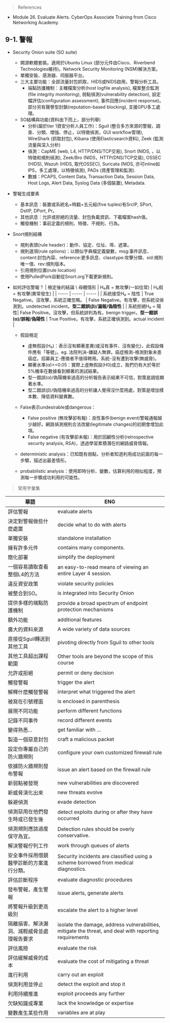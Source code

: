 > References 
- Module 26. Evaluate Alerts. CyberOps Associate Training from Cisco Networking Academy.

## 9-1. 警報
- Security Onion suite (SO suite)
    - 開源軟體套裝。適用於Ubuntu Linux (部分元件由Cisco、Riverbend Technologies維持)。Network Security Monitoring (NSM)解決方案。
    - 單獨安裝、感測器、伺服器平台。
    - 三大主要功能：全部流量封包抓取，HIDS或NIDS啟用，警報分析工具。
        - 端點防護機制：主機檔案分析(host logfile analysis), 檔案整合監測(file integrity monitoring), 弱點偵測(vulnerability detection), 設定檔評估(configuration assessment), 事件回應(incident response)。部分另有聲譽型封鎖(reputation-based blocking), 支援GPU多工處理。
    - SO結構與功能(資料由下而上，部分列舉)
        - 分析(屬於tier 1資安分析人員工作)：Sguil (整合多方來源的警報，調查、分類、增強、停止，以特徵偵測，GUI workflow管理), WireShark (抓取封包), Kibana (使用Elasticsearch資料), Zeek (監測流量與深入分析)
        - 偵測：CapME (web, L4, HTTP/DNS/TCP交易), Snort (NIDS, ，以特徵和規則偵測), Zeek/Bro (NIDS，HTTP/DNS/TCP交易), OSSEC (HIDS), Wazuh (HIDS, 取代OSSEC), Suricata (NIDS, 亦可inline如IPS，多工處理，以特徵偵測), PADs (資產管理和監測).
        - 數據：PCAPS, Content Data, Transaction Data, Session Data, Host Logs, Alert Data,  Syslog Data (多個裝置), Metadata.

- 警報生成要素
    - 基本訊息：裝置或系統名+時戳+五元組(five tuples)有SrcIP, SPort, DstIP, DPort, Pr。
    - 其他訊息：允許或拒絕的流量、封包負載資訊、下載檔案hash值。
    - 觸發機制：事前定義的規則、特徵、不規則、行為。

- Snort規則結構
    - 規則表頭(rule header)：動作、協定、位址、埠、遮罩。
    - 規則選項(rule options)：以類似字典檔定義變數，msg:事件訊息、content:封包內容、reference:更多訊息、classtype:攻擊分類、sid:規則唯一值、rev:規則版本。
    - 引用規則位置(rule location)
    - 使用PulledPork自動從Snort.org下載更新規則。

- 如何評估警報？
    | 檢定後的結論 \ 母體情形  | H₀真 = 無攻擊(一如往常) | H₀假 = 有攻擊(異常發生) |
    | ----- | ----- | ----- |
    | 系統接受H₀ = 陰性 | True Negative。沒攻擊，系統正確忽略。 | False Negative。有攻擊，但系統沒偵測到。undetected incident。**型二錯誤(β)/漏報/偽陰性** |
    | 系統拒絕H₀ = 陽性| False Positive。沒攻擊，但系統誤判為有。benign trigger。**型一錯誤(α)/誤報/偽陽性** | True Positive。有攻擊，系統正確偵測到。actual incident |

    - 假設檢定
        - 虛無假設(H₀)：表示沒有顯著差異(或沒有事件、沒有變化)，此假設條件應有「等號」。eg. 法院判決-嫌疑人無罪。癌症檢測-檢測對象未患癌症。招募員工-應徵者不值得聘用。系統-沒有遭到攻擊(無威脅)。
        - 顯著水準(α)>=0.05：實際上虛無假設(H0)成立，我們仍有大於等於5%機率在數據看到顯著的測試結果。
        - 型一錯誤(α)/偽陽機率過高的分析報告表示結果不可信，對策是調低顯著水準。
        - 型二錯誤(β)/偽陰機率過高的分析讓人覺得沒什麼用處，對策是增加樣本數、降低資料變異數。
    - False表示undesirable或dangerous：
        - False positive (無攻擊卻有報)：良性事件(benign event)警報通報越少越好。網路偵測規則合法改變(legitimate changes)的初期會增加此項。
        - False negative (有攻擊卻未報)：用於回顧性分析(retrospective security analysis, RSA)，透過學習累積潛在的網路威脅情報。

    - deterministic analysis：已知既有弱點，分析者知道利用成功前面的每一步驟，描述出最差情形。
    - probabilistic analysis：使用即時分析、變數，估算利用的相似程度，預測每一步驟成功利用的可能性。


> 常用字彙集

| 華語 | ENG |
|---|---|
| 評估警報 | evaluate alerts |
| 決定對警報做些什麼處置 | decide what to do with alerts |
| 單獨安裝 | standalone installation |
| 擁有許多元件 | contains many components. |
| 簡化部署 | simplify the deployment |
| 一個容易讀取查看整個L4的方法 | an easy-to-read means of viewing an entire Layer 4 session. |
| 違反資安政策 | violate security policies |
| 被整合到SO。 | is integrated into Security Onion |
| 提供多樣的端點防護機制 | provide a broad spectrum of endpoint protection mechanisms |
| 額外功能 | additional features |
| 廣大的資料來源 | A wide variety of data sources |
| 直接從Sguil轉送到其他工具 | pivoting directly from Sguil to other tools |
| 其他工具超出課程範圍 | Other tools are beyond the scope of this course |
| 允許或拒絕 | permit or deny decision |
| 觸發警報 | trigger the alert |
| 解釋什麼觸發警報 | interpret what triggered the alert |
| 被寫在引號裡面 | is enclosed in parenthesis |
| 展現不同功能 | perform different functions | 
| 記錄不同事件 | record different events |
| 變得熟悉... | get familiar with ... |
| 製造一個惡意封包 | craft a malicious packet |
| 設定你專屬自己的防火牆規則 | configure your own customized firewall rule |
| 依據防火牆規則發布警報 | issue an alert based on the firewall rule |
| 新弱點被發現 | new vulnerabilities are discovered |
| 新威脅演化出來 | new threats evolve |
| 躲避偵測 | evade detection |
| 偵測惡用在他們發生時或已發生後 | detect exploits during or after they have occurred |
| 偵測規則應該過度保守為宜。| Detection rules should be overly conservative. |
| 解決警報佇列工作 | work through queues of alerts |
| 安全事件採用借鏡醫學診斷的方案進行分類。 | Security incidents are classified using a scheme borrowed from medical diagnostics. |
| 評估診斷程序 | evaluate diagnostic procedures |
| 發布警報，產生警報 | issue alerts, generate alerts |
| 將警報升級到更高級別 | escalate the alert to a higher level |
| 隔離損害、解決漏洞、減輕威脅並處理報告要求 | isolate the damage, address vulnerabilities, mitigate the threat, and deal with reporting requirements |
| 評估風險 | evaluate the risk |
| 評估緩解威脅的成本 | evaluate the cost of mitigating a threat |
| 進行利用 | carry out an exploit |
| 偵測利用並停止 | detect the exploit and stop it |
| 利用持續推進 | exploit proceeds any further |
| 欠缺知識或專業 | lack the knowledge or expertise |
| 變數產生某些作用  | variables are at play |

